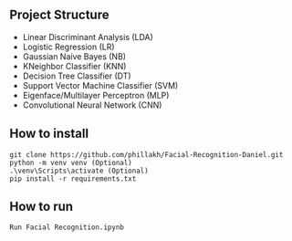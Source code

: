 ## Project Structure
- Linear Discriminant Analysis (LDA)
- Logistic Regression (LR)
- Gaussian Naive Bayes (NB)
- KNeighbor Classifier (KNN)
- Decision Tree Classifier (DT)
- Support Vector Machine Classifier (SVM)
- Eigenface/Multilayer Perceptron (MLP)
- Convolutional Neural Network (CNN)

## How to install
```angular2html
git clone https://github.com/phillakh/Facial-Recognition-Daniel.git
python -m venv venv (Optional)
.\venv\Scripts\activate (Optional)
pip install -r requirements.txt
```
## How to run
```angular2html
Run Facial Recognition.ipynb
```
